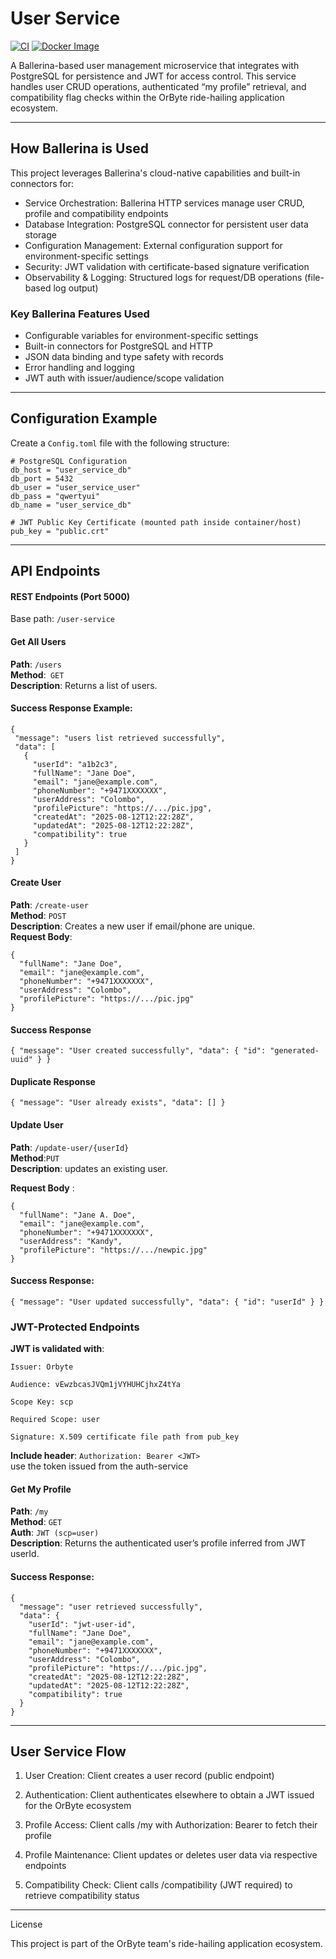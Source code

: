 # User Service

[![CI](https://github.com/Team-OrByte/payment-service/actions/workflows/automation.yaml/badge.svg)](https://github.com/Team-OrByte/user-service/actions/workflows/automation.yaml)
[![Docker Image](https://img.shields.io/badge/docker-thetharz%2Forbyte__user__service-blue)](https://hub.docker.com/r/thetharz/orbyte_user_service)

A Ballerina-based user management microservice that integrates with PostgreSQL for persistence and JWT for access control. This service handles user CRUD operations, authenticated “my profile” retrieval, and compatibility flag checks within the OrByte ride-hailing application ecosystem. 

---
## How Ballerina is Used
This project leverages Ballerina's cloud-native capabilities and built-in connectors for:

- Service Orchestration: Ballerina HTTP services manage user CRUD, profile and compatibility endpoints
- Database Integration: PostgreSQL connector for persistent user data storage
- Configuration Management: External configuration support for environment-specific settings
- Security: JWT validation with certificate-based signature verification
- Observability & Logging: Structured logs for request/DB operations (file-based log output)

### Key Ballerina Features Used

- Configurable variables for environment-specific settings
- Built-in connectors for PostgreSQL and HTTP
- JSON data binding and type safety with records
- Error handling and logging
- JWT auth with issuer/audience/scope validation
---

## Configuration Example
Create a ```Config.toml``` file with the following structure:

```
# PostgreSQL Configuration
db_host = "user_service_db"
db_port = 5432
db_user = "user_service_user"
db_pass = "qwertyui"
db_name = "user_service_db"

# JWT Public Key Certificate (mounted path inside container/host)
pub_key = "public.crt"
```
---
## API Endpoints
#### REST Endpoints (Port 5000)

Base path: ```/user-service```

#### Get All Users

**Path**: `/users`  <br>
**Method**:` GET` <br>
**Description**: Returns a list of users.
 #### Success Response Example:

 ```
{
  "message": "users list retrieved successfully",
  "data": [
    {
      "userId": "a1b2c3",
      "fullName": "Jane Doe",
      "email": "jane@example.com",
      "phoneNumber": "+9471XXXXXXX",
      "userAddress": "Colombo",
      "profilePicture": "https://.../pic.jpg",
      "createdAt": "2025-08-12T12:22:28Z",
      "updatedAt": "2025-08-12T12:22:28Z",
      "compatibility": true
    }
  ]
}
```
#### Create User

**Path**: `/create-user`<br>
**Method**: `POST` <br>
**Description**: Creates a new user if email/phone are unique. <br>
**Request Body**:
```
{
  "fullName": "Jane Doe",
  "email": "jane@example.com",
  "phoneNumber": "+9471XXXXXXX",
  "userAddress": "Colombo",
  "profilePicture": "https://.../pic.jpg"
}

```
#### Success Response 
```
{ "message": "User created successfully", "data": { "id": "generated-uuid" } }

```
#### Duplicate Response
```
{ "message": "User already exists", "data": [] }

```
#### Update User

**Path**: `/update-user/{userId}`<br>
**Method**:`PUT`<br>
**Description**:  updates an existing user.<br>

**Request Body** :
```
{
  "fullName": "Jane A. Doe",
  "email": "jane@example.com",
  "phoneNumber": "+9471XXXXXXX",
  "userAddress": "Kandy",
  "profilePicture": "https://.../newpic.jpg"
}

```

#### Success Response:
```
{ "message": "User updated successfully", "data": { "id": "userId" } }
```

### JWT-Protected Endpoints

**JWT is validated with**:
```
Issuer: Orbyte

Audience: vEwzbcasJVQm1jVYHUHCjhxZ4tYa

Scope Key: scp

Required Scope: user

Signature: X.509 certificate file path from pub_key
```
**Include header**: 
`Authorization: Bearer <JWT>` <br>
use the token issued from the auth-service 

#### Get My Profile

**Path**: `/my`<br>
**Method**: `GET` <br>
**Auth**: `JWT (scp=user)`<br>
**Description**: Returns the authenticated user’s profile inferred from JWT userId.

#### Success Response:
```
{
  "message": "user retrieved successfully",
  "data": {
    "userId": "jwt-user-id",
    "fullName": "Jane Doe",
    "email": "jane@example.com",
    "phoneNumber": "+9471XXXXXXX",
    "userAddress": "Colombo",
    "profilePicture": "https://.../pic.jpg",
    "createdAt": "2025-08-12T12:22:28Z",
    "updatedAt": "2025-08-12T12:22:28Z",
    "compatibility": true
  }
}
```
---
## User Service Flow

1. User Creation: Client creates a user record (public endpoint)

2. Authentication: Client authenticates elsewhere to obtain a JWT issued for the OrByte ecosystem

3. Profile Access: Client calls /my with Authorization: Bearer <JWT> to fetch their profile

4. Profile Maintenance: Client updates or deletes user data via respective endpoints

5. Compatibility Check: Client calls /compatibility (JWT required) to retrieve compatibility status

--- 

License

This project is part of the OrByte team's ride-hailing application ecosystem.

